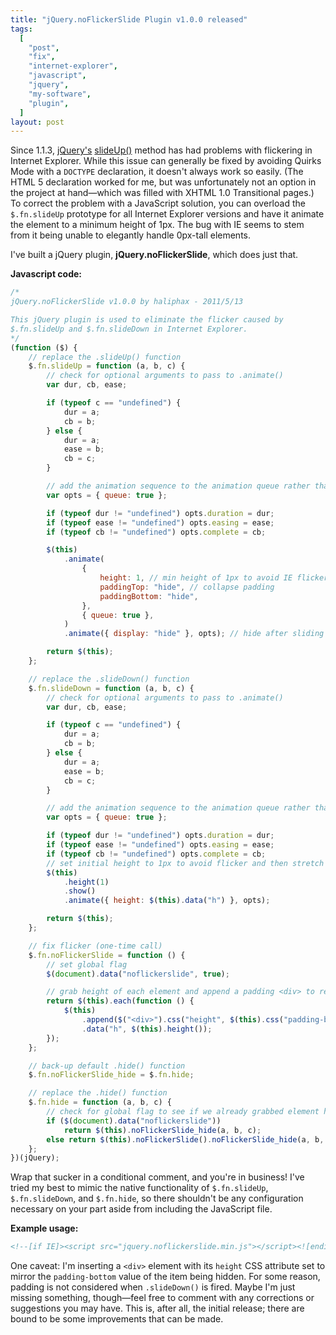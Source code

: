 ```yaml
---
title: "jQuery.noFlickerSlide Plugin v1.0.0 released"
tags:
  [
    "post",
    "fix",
    "internet-explorer",
    "javascript",
    "jquery",
    "my-software",
    "plugin",
  ]
layout: post
---
```


Since 1.1.3, [jQuery's](https://jquery.com)
[slideUp()](https://api.jquery.com/slideUp/) method has had problems with
flickering in Internet Explorer. While this issue can generally be fixed
by avoiding Quirks Mode with a `DOCTYPE` declaration, it doesn't always
work so easily. (The HTML 5 declaration worked for me, but was
unfortunately not an option in the project at hand—which was filled with
XHTML 1.0 Transitional pages.) To correct the problem with a JavaScript
solution, you can overload the `$.fn.slideUp` prototype for all Internet
Explorer versions and have it animate the element to a minimum height of
1px. The bug with IE seems to stem from it being unable to elegantly
handle 0px-tall elements.

I've built a jQuery plugin, **jQuery.noFlickerSlide**, which does just
that.<!--more-->

**Javascript code:**

```js
/*
jQuery.noFlickerSlide v1.0.0 by haliphax - 2011/5/13

This jQuery plugin is used to eliminate the flicker caused by
$.fn.slideUp and $.fn.slideDown in Internet Explorer.
*/
(function ($) {
	// replace the .slideUp() function
	$.fn.slideUp = function (a, b, c) {
		// check for optional arguments to pass to .animate()
		var dur, cb, ease;

		if (typeof c == "undefined") {
			dur = a;
			cb = b;
		} else {
			dur = a;
			ease = b;
			cb = c;
		}

		// add the animation sequence to the animation queue rather than fire immediately
		var opts = { queue: true };

		if (typeof dur != "undefined") opts.duration = dur;
		if (typeof ease != "undefined") opts.easing = ease;
		if (typeof cb != "undefined") opts.complete = cb;

		$(this)
			.animate(
				{
					height: 1, // min height of 1px to avoid IE flicker
					paddingTop: "hide", // collapse padding
					paddingBottom: "hide",
				},
				{ queue: true },
			)
			.animate({ display: "hide" }, opts); // hide after sliding

		return $(this);
	};

	// replace the .slideDown() function
	$.fn.slideDown = function (a, b, c) {
		// check for optional arguments to pass to .animate()
		var dur, cb, ease;

		if (typeof c == "undefined") {
			dur = a;
			cb = b;
		} else {
			dur = a;
			ease = b;
			cb = c;
		}

		// add the animation sequence to the animation queue rather than fire immediately
		var opts = { queue: true };

		if (typeof dur != "undefined") opts.duration = dur;
		if (typeof ease != "undefined") opts.easing = ease;
		if (typeof cb != "undefined") opts.complete = cb;
		// set initial height to 1px to avoid flicker and then stretch
		$(this)
			.height(1)
			.show()
			.animate({ height: $(this).data("h") }, opts);

		return $(this);
	};

	// fix flicker (one-time call)
	$.fn.noFlickerSlide = function () {
		// set global flag
		$(document).data("noflickerslide", true);

		// grab height of each element and append a padding <div> to retain padding-bottom
		return $(this).each(function () {
			$(this)
				.append($("<div>").css("height", $(this).css("padding-bottom")))
				.data("h", $(this).height());
		});
	};

	// back-up default .hide() function
	$.fn.noFlickerSlide_hide = $.fn.hide;

	// replace the .hide() function
	$.fn.hide = function (a, b, c) {
		// check for global flag to see if we already grabbed element heights
		if ($(document).data("noflickerslide"))
			return $(this).noFlickerSlide_hide(a, b, c);
		else return $(this).noFlickerSlide().noFlickerSlide_hide(a, b, c);
	};
})(jQuery);
```

Wrap that sucker in a conditional comment, and you're in business! I've
tried my best to mimic the native functionality of `$.fn.slideUp`,
`$.fn.slideDown`, and `$.fn.hide`, so there shouldn't be any
configuration necessary on your part aside from including the JavaScript
file.

**Example usage:**

```html
<!--[if IE]><script src="jquery.noflickerslide.min.js"></script><![endif]-->
```

One caveat: I'm inserting a `<div>` element with its `height` CSS
attribute set to mirror the `padding-bottom` value of the item being
hidden. For some reason, padding is not considered when `.slideDown()`
is fired. Maybe I'm just missing something, though—feel free to comment
with any corrections or suggestions you may have. This is, after all,
the initial release; there are bound to be some improvements that can be
made.

